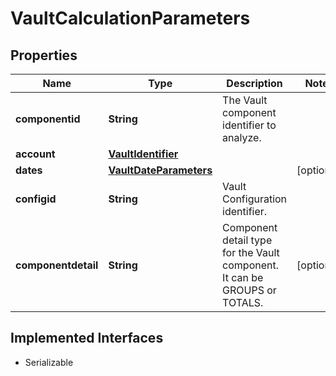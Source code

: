 

# VaultCalculationParameters


## Properties

Name | Type | Description | Notes
------------ | ------------- | ------------- | -------------
**componentid** | **String** | The Vault component identifier to analyze. | 
**account** | [**VaultIdentifier**](VaultIdentifier.md) |  | 
**dates** | [**VaultDateParameters**](VaultDateParameters.md) |  |  [optional]
**configid** | **String** | Vault Configuration identifier. | 
**componentdetail** | **String** | Component detail type for the Vault component. It can be GROUPS or TOTALS. |  [optional]


## Implemented Interfaces

* Serializable


